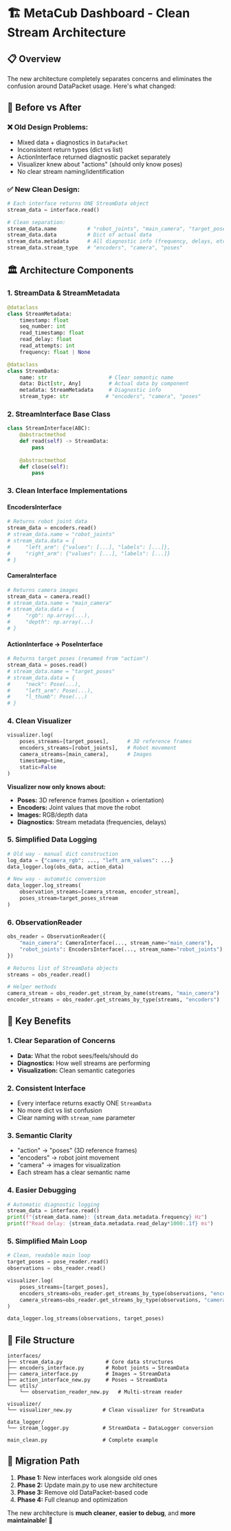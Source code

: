 # 🏗️ MetaCub Dashboard - Clean Stream Architecture

## 📋 Overview

The new architecture completely separates concerns and eliminates the confusion around DataPacket usage. Here's what changed:

## 🔄 Before vs After

### ❌ **Old Design Problems:**
- Mixed data + diagnostics in `DataPacket`
- Inconsistent return types (dict vs list)
- ActionInterface returned diagnostic packet separately
- Visualizer knew about "actions" (should only know poses)
- No clear stream naming/identification

### ✅ **New Clean Design:**

```python
# Each interface returns ONE StreamData object
stream_data = interface.read()

# Clean separation:
stream_data.name          # "robot_joints", "main_camera", "target_poses"
stream_data.data          # Dict of actual data
stream_data.metadata      # All diagnostic info (frequency, delays, etc.)
stream_data.stream_type   # "encoders", "camera", "poses"
```

## 🏛️ Architecture Components

### 1. **StreamData & StreamMetadata**
```python
@dataclass
class StreamMetadata:
    timestamp: float
    seq_number: int
    read_timestamp: float
    read_delay: float
    read_attempts: int
    frequency: float | None

@dataclass  
class StreamData:
    name: str                    # Clear semantic name
    data: Dict[str, Any]         # Actual data by component
    metadata: StreamMetadata     # Diagnostic info
    stream_type: str            # "encoders", "camera", "poses"
```

### 2. **StreamInterface Base Class**
```python
class StreamInterface(ABC):
    @abstractmethod
    def read(self) -> StreamData:
        pass
    
    @abstractmethod
    def close(self):
        pass
```

### 3. **Clean Interface Implementations**

#### **EncodersInterface**
```python
# Returns robot joint data
stream_data = encoders.read()
# stream_data.name = "robot_joints"
# stream_data.data = {
#     "left_arm": {"values": [...], "labels": [...]},
#     "right_arm": {"values": [...], "labels": [...]}
# }
```

#### **CameraInterface** 
```python
# Returns camera images
stream_data = camera.read()
# stream_data.name = "main_camera"  
# stream_data.data = {
#     "rgb": np.array(...),
#     "depth": np.array(...)
# }
```

#### **ActionInterface** → **PoseInterface**
```python
# Returns target poses (renamed from "action")
stream_data = poses.read()
# stream_data.name = "target_poses"
# stream_data.data = {
#     "neck": Pose(...),
#     "left_arm": Pose(...),
#     "l_thumb": Pose(...)
# }
```

### 4. **Clean Visualizer**
```python
visualizer.log(
    poses_streams=[target_poses],      # 3D reference frames
    encoders_streams=[robot_joints],   # Robot movement
    camera_streams=[main_camera],      # Images
    timestamp=time,
    static=False
)
```

**Visualizer now only knows about:**
- **Poses:** 3D reference frames (position + orientation)
- **Encoders:** Joint values that move the robot
- **Images:** RGB/depth data
- **Diagnostics:** Stream metadata (frequencies, delays)

### 5. **Simplified Data Logging**
```python
# Old way - manual dict construction
log_data = {"camera_rgb": ..., "left_arm_values": ...}
data_logger.log(obs_data, action_data)

# New way - automatic conversion
data_logger.log_streams(
    observation_streams=[camera_stream, encoder_stream],
    poses_stream=target_poses_stream
)
```

### 6. **ObservationReader**
```python
obs_reader = ObservationReader({
    "main_camera": CameraInterface(..., stream_name="main_camera"),
    "robot_joints": EncodersInterface(..., stream_name="robot_joints") 
})

# Returns list of StreamData objects
streams = obs_reader.read()

# Helper methods
camera_stream = obs_reader.get_stream_by_name(streams, "main_camera")
encoder_streams = obs_reader.get_streams_by_type(streams, "encoders")
```

## 🎯 Key Benefits

### **1. Clear Separation of Concerns**
- **Data:** What the robot sees/feels/should do
- **Diagnostics:** How well streams are performing
- **Visualization:** Clean semantic categories

### **2. Consistent Interface**
- Every interface returns exactly ONE `StreamData`
- No more dict vs list confusion
- Clear naming with `stream_name` parameter

### **3. Semantic Clarity**
- "action" → "poses" (3D reference frames)
- "encoders" → robot joint movement
- "camera" → images for visualization
- Each stream has a clear semantic name

### **4. Easier Debugging**
```python
# Automatic diagnostic logging
stream_data = interface.read()
print(f"{stream_data.name}: {stream_data.metadata.frequency} Hz")
print(f"Read delay: {stream_data.metadata.read_delay*1000:.1f} ms")
```

### **5. Simplified Main Loop**
```python
# Clean, readable main loop
target_poses = pose_reader.read()
observations = obs_reader.read()

visualizer.log(
    poses_streams=[target_poses],
    encoders_streams=obs_reader.get_streams_by_type(observations, "encoders"),
    camera_streams=obs_reader.get_streams_by_type(observations, "camera")
)

data_logger.log_streams(observations, target_poses)
```

## 📁 File Structure

```
interfaces/
├── stream_data.py              # Core data structures
├── encoders_interface.py       # Robot joints → StreamData
├── camera_interface.py         # Images → StreamData  
├── action_interface_new.py     # Poses → StreamData
└── utils/
    └── observation_reader_new.py   # Multi-stream reader

visualizer/
└── visualizer_new.py          # Clean visualizer for StreamData

data_logger/
└── stream_logger.py           # StreamData → DataLogger conversion

main_clean.py                  # Complete example
```

## 🚀 Migration Path

1. **Phase 1:** New interfaces work alongside old ones
2. **Phase 2:** Update main.py to use new architecture  
3. **Phase 3:** Remove old DataPacket-based code
4. **Phase 4:** Full cleanup and optimization

The new architecture is **much cleaner**, **easier to debug**, and **more maintainable**! 🎉
